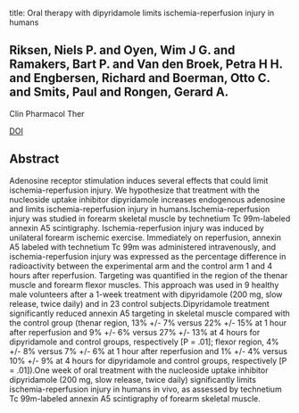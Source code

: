 title: Oral therapy with dipyridamole limits ischemia-reperfusion injury in humans

## Riksen, Niels P. and Oyen, Wim J G. and Ramakers, Bart P. and Van den Broek, Petra H H. and Engbersen, Richard and Boerman, Otto C. and Smits, Paul and Rongen, Gerard A.
Clin Pharmacol Ther

<a href="https://doi.org/10.1016/j.clpt.2005.03.003">DOI</a>

## Abstract
Adenosine receptor stimulation induces several effects that could limit ischemia-reperfusion injury. We hypothesize that treatment with the nucleoside uptake inhibitor dipyridamole increases endogenous adenosine and limits ischemia-reperfusion injury in humans.Ischemia-reperfusion injury was studied in forearm skeletal muscle by technetium Tc 99m-labeled annexin A5 scintigraphy. Ischemia-reperfusion injury was induced by unilateral forearm ischemic exercise. Immediately on reperfusion, annexin A5 labeled with technetium Tc 99m was administered intravenously, and ischemia-reperfusion injury was expressed as the percentage difference in radioactivity between the experimental arm and the control arm 1 and 4 hours after reperfusion. Targeting was quantified in the region of the thenar muscle and forearm flexor muscles. This approach was used in 9 healthy male volunteers after a 1-week treatment with dipyridamole (200 mg, slow release, twice daily) and in 23 control subjects.Dipyridamole treatment significantly reduced annexin A5 targeting in skeletal muscle compared with the control group (thenar region, 13% +/- 7% versus 22% +/- 15% at 1 hour after reperfusion and 9% +/- 6% versus 27% +/- 13% at 4 hours for dipyridamole and control groups, respectively [P = .01]; flexor region, 4% +/- 8% versus 7% +/- 6% at 1 hour after reperfusion and 1% +/- 4% versus 10% +/- 9% at 4 hours for dipyridamole and control groups, respectively [P = .01]).One week of oral treatment with the nucleoside uptake inhibitor dipyridamole (200 mg, slow release, twice daily) significantly limits ischemia-reperfusion injury in humans in vivo, as assessed by technetium Tc 99m-labeled annexin A5 scintigraphy of forearm skeletal muscle.

